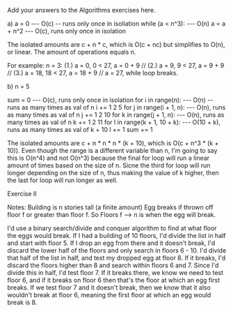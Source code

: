 Add your answers to the Algorithms exercises here.

a)  a = 0 --- O(c) -- runs only once in isoliation
    while (a < n^3): --- O(n)
      a = a + n^2 --- O(c), runs only once in isolation

The isolated amounts are c + n * c, which is O(c + nc) but simplifies to O(n), or linear. The amount of operations equals n.

For example:
n = 3: 
(1.) a = 0, 0 < 27, a = 0 + 9 // 
(2.) a = 9, 9 < 27, a = 9 + 9 // 
(3.) a = 18, 18 < 27, a = 18 + 9 // a = 27, while loop breaks.

b)  n = 5

  sum = 0 --- O(c), runs only once in isolation
    for i in range(n): --- O(n) -- runs as many times as val of n
      i += 1
                      2     5
      for j in range(i + 1, n): --- O(n), runs as many times as val of n
        j += 1
                        2     10
        for k in range(j + 1, n): --- O(n), runs as many times as val of n
          k += 1
                          2       11
          for l in range(k + 1, 10 + k): --- O(10 + k), runs as many times as val of k + 10
            l += 1
            sum += 1

The isolated amounts are c + n * n * n * (k + 10), which is O(c + n^3 * (k + 10)). Even though the range is a different variable than n, I'm going to say this is O(n^4) and not O(n^3) because the final for loop will run a linear amount of times based on the size of n. Sicne the third for loop will run longer depending on the size of n, thus making the value of k higher, then the last for loop will run longer as well.


Exercise II

Notes:
Building is n stories tall (a finite amount)
Egg breaks if thrown off floor f or greater than floor f. So Floors f --> n is when the egg will break.

I'd use a binary search/divide and conquer algorithm to find at what floor the eggs would break. If I had a building of 10 floors, I'd divide the list in half and start with floor 5. If I drop an egg from there and it doesn't break, I'd discard the lower half of the floors and only search in floors 6 - 10. I'd divide that half of the list in half, and test my dropped egg at floor 8. If it breaks, I'd discard the floors higher than 8 and search within floors 6 and 7. Since I'd divide this in half, I'd test floor 7. If it breaks there, we know we need to test floor 6, and if it breaks on floor 6 then that's the floor at which an egg first breaks. If we test floor 7 and it doesn't break, then we know that it also wouldn't break at floor 6, meaning the first floor at which an egg would break is 8.